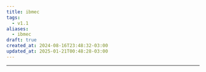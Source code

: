 ```yaml
---
title: ibmec
tags:
  - v1.1
aliases:
  - ibmec
draft: true
created_at: 2024-08-16T23:48:32-03:00
updated_at: 2025-01-21T00:48:28-03:00
---
```



---

